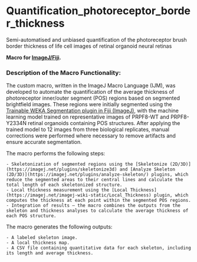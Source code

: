 # Quantification_photoreceptor_border_thickness
Semi-automatised and unbiased quantification of the photoreceptor brush border thickness of life cell images of retinal organoid neural retinas

**Macro for [ImageJ/Fiji](https://fiji.sc/).**

### Description of the Macro Functionality:

The custom macro, written in the ImageJ Macro Language (IJM), was developed to automate the quantification of the average thickness of photoreceptor inner/outer segment (POS) regions based on segmented brightfield images. These regions were initially segmented using the [Trainable WEKA Segmentation plugin in Fiji (ImageJ)](https://imagej.net/plugins/tws/), with the machine learning model trained on representative images of PRPF8-WT and PRPF8-Y2334N retinal organoids containing POS structures. After applying the trained model to 12 images from three biological replicates, manual corrections were performed where necessary to remove artifacts and ensure accurate segmentation.

The macro performs the following steps:

    - Skeletonization of segmented regions using the [Skeletonize (2D/3D)](https://imagej.net/plugins/skeletonize3d) and [Analyze Skeleton (2D/3D)](https://imagej.net/plugins/analyze-skeleton/) plugins, which reduce the segmented areas to their central lines and calculate the total length of each skeletonized structure.
    - Local thickness measurement using the [Local Thickness](https://imagej.net/imagej-wiki-static/Local_Thickness) plugin, which computes the thickness at each point within the segmented POS regions.
    - Integration of results – the macro combines the outputs from the skeleton and thickness analyses to calculate the average thickness of each POS structure.

The macro generates the following outputs:

    - A labeled skeleton image.
    - A local thickness map.
    - A CSV file containing quantitative data for each skeleton, including its length and average thickness.
